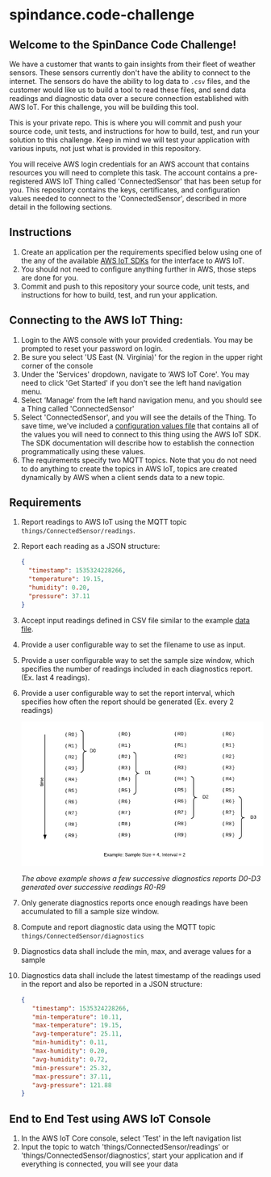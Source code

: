 # spindance.code-challenge
## Welcome to the SpinDance Code Challenge!

We have a customer that wants to gain insights from their fleet of weather sensors. These sensors currently don't have the ability
to connect to the internet. The sensors do have the ability to log data to `.csv` files, and the customer would like us
to build a tool to read these files, and send data readings and diagnostic data over a secure connection established with AWS IoT.
For this challenge, you will be building this tool.

This is your private repo. This is where you will commit and push
 your source code, unit tests, and instructions for how to build, test, and run your solution to this challenge. Keep
 in mind we will test your application with various inputs, not just what is provided in this repository. 

You will receive AWS login credentials for an AWS account that contains resources you will need to complete this task. 
The account contains a pre-registered AWS IoT Thing called 'ConnectedSensor' that has been setup for you. This repository
contains the keys, certificates, and configuration values needed to connect to the 'ConnectedSensor', described in more 
detail in the following sections. 
  

## Instructions
1. Create an application per the requirements specified below using one of the any of the available [AWS IoT SDKs](https://docs.aws.amazon.com/iot/latest/developerguide/iot-sdks.html) for the interface to AWS IoT.
1. You should not need to configure anything further in AWS, those steps are done for you.
1. Commit and push to this repository your source code, unit tests, and instructions for how to build, test, and run your application.

## Connecting to the AWS IoT Thing:
1. Login to the AWS console with your provided credentials. You may be prompted to reset your password on login.
1. Be sure you select 'US East (N. Virginia)' for the region in the upper right corner of the console
1. Under the 'Services' dropdown, navigate to ‘AWS IoT Core'. You may need to click 'Get Started' if you don't see the left hand navigation menu.
1. Select ‘Manage' from the left hand navigation menu, and you should see a Thing called 'ConnectedSensor'
1. Select 'ConnectedSensor', and you will see the details of the Thing. To save time, we've included a [configuration values file](configuration-values.md)
that contains all of the values you will need to connect to this thing using the AWS IoT SDK. The SDK documentation will describe how to establish the connection programmatically using these values.
1. The requirements specify two MQTT topics. Note that you do not need to do anything to create the topics in AWS IoT, topics are created dynamically by AWS when a client sends data to a new topic.
 

## Requirements

1. Report readings to AWS IoT using the MQTT topic `things/ConnectedSensor/readings`. 
1. Report each reading as a JSON structure:
    ```json
    {
      "timestamp": 1535324228266,
      "temperature": 19.15,
      "humidity": 0.20,
      "pressure": 37.11
    }
    ```
1. Accept input readings defined in CSV file similar to the example [data file](data/readings.csv).
1. Provide a user configurable way to set the filename to use as input.
1. Provide a user configurable way to set the sample size window, which specifies the number of readings included in each diagnostics report. (Ex. last 4 readings).
1. Provide a user configurable way to set the report interval, which specifies how often the report should be generated (Ex. every 2 readings)

    ![example](sliding-window-example.png)

    *The above example shows a few successive diagnostics reports D0-D3 generated over successive readings R0-R9*  

1. Only generate diagnostics reports once enough readings have been accumulated to fill a sample size window.
1. Compute and report diagnostic data using the MQTT topic `things/ConnectedSensor/diagnostics`
1. Diagnostics data shall include the min, max, and average values for a sample
1. Diagnostics data shall include the latest timestamp of the readings used in the report and also be reported in a JSON structure:
   ```json
   {
      "timestamp": 1535324228266,
      "min-temperature": 10.11,
      "max-temperature": 19.15,
      "avg-temperature": 25.11,
      "min-humidity": 0.11,
      "max-humidity": 0.20,
      "avg-humidity": 0.72,
      "min-pressure": 25.32,
      "max-pressure": 37.11,
      "avg-pressure": 121.88
   }
   ```

## End to End Test using AWS IoT Console
1. In the AWS IoT Core console, select 'Test' in the left navigation list
1. Input the topic to watch 'things/ConnectedSensor/readings’ or 'things/ConnectedSensor/diagnostics’, start your application and if everything is connected, you will see your data
